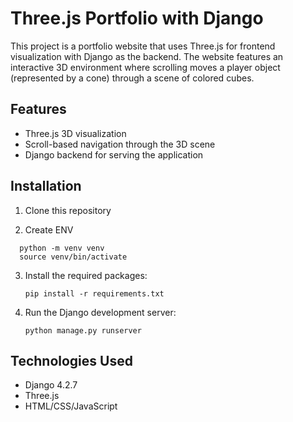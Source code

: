 # Three.js Portfolio with Django

This project is a portfolio website that uses Three.js for frontend visualization with Django as the backend. The website features an interactive 3D environment where scrolling moves a player object (represented by a cone) through a scene of colored cubes.

## Features

- Three.js 3D visualization
- Scroll-based navigation through the 3D scene
- Django backend for serving the application

## Installation

1. Clone this repository



2. Create ENV
 ```
   python -m venv venv
   source venv/bin/activate
 ```

3. Install the required packages:
   ```
   pip install -r requirements.txt
   ```

4. Run the Django development server:
   ```
   python manage.py runserver
   ```

## Technologies Used

- Django 4.2.7
- Three.js
- HTML/CSS/JavaScript
